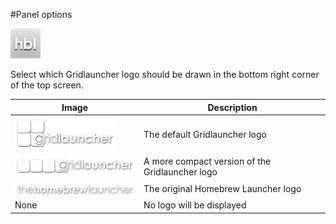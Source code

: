 #Panel options

![Logo icon](logoicon.png)<br>

Select which Gridlauncher logo should be drawn in the bottom right corner of the top screen.

Image|Description
-----|-----------
![Logo icon](logodefault.png)|The default Gridlauncher logo
![Logo icon](logocompact.png)|A more compact version of the Gridlauncher logo
![Logo icon](logoclassic.png)|The original Homebrew Launcher logo
None|No logo will be displayed